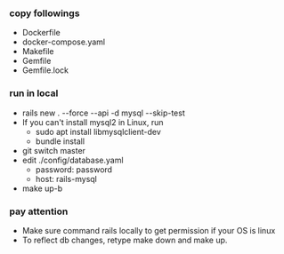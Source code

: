 ### copy followings
- Dockerfile
- docker-compose.yaml
- Makefile
- Gemfile
- Gemfile.lock
### run in local
- rails new . --force --api -d mysql --skip-test
- If you can't install mysql2 in Linux, run 
  - sudo apt install libmysqlclient-dev
  - bundle install
- git switch master
- edit ./config/database.yaml
  - password: password
  - host: rails-mysql
- make up-b
### pay attention
- Make sure command rails locally to get permission if your OS is linux
- To reflect db changes, retype make down and make up.

